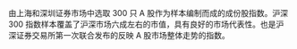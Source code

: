 由上海和深圳证券市场中选取 300 只 A 股作为样本编制而成的成份股指数。沪深 300 指数样本覆盖了沪深市场六成左右的市值，具有良好的市场代表性。也是沪深证券交易所第一次联合发布的反映 A 股市场整体走势的指数。
